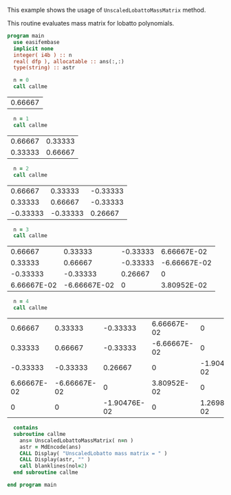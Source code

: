 This example shows the usage of `UnscaledLobattoMassMatrix` method. 

This routine evaluates mass matrix for lobatto polynomials.

```fortran
program main
  use easifembase
  implicit none
  integer( i4b ) :: n
  real( dfp ), allocatable :: ans(:,:)
  type(string) :: astr
```

```fortran
  n = 0
  call callme
```

|         |
|---------|
| 0.66667 |

```fortran
  n = 1
  call callme
```

|         |         |
|---------|---------|
| 0.66667 | 0.33333 |
| 0.33333 | 0.66667 |

```fortran
  n = 2
  call callme
```

|          |          |          |
|----------|----------|----------|
| 0.66667  | 0.33333  | -0.33333 |
| 0.33333  | 0.66667  | -0.33333 |
| -0.33333 | -0.33333 | 0.26667  |

```fortran
  n = 3
  call callme
```

|             |              |          |              |
|-------------|--------------|----------|--------------|
| 0.66667     | 0.33333      | -0.33333 | 6.66667E-02  |
| 0.33333     | 0.66667      | -0.33333 | -6.66667E-02 |
| -0.33333    | -0.33333     | 0.26667  | 0            |
| 6.66667E-02 | -6.66667E-02 | 0        | 3.80952E-02  |

```fortran
  n = 4
  call callme
```

|             |              |              |              |              |
|-------------|--------------|--------------|--------------|--------------|
| 0.66667     | 0.33333      | -0.33333     | 6.66667E-02  | 0            |
| 0.33333     | 0.66667      | -0.33333     | -6.66667E-02 | 0            |
| -0.33333    | -0.33333     | 0.26667      | 0            | -1.90476E-02 |
| 6.66667E-02 | -6.66667E-02 | 0            | 3.80952E-02  | 0            |
| 0           | 0            | -1.90476E-02 | 0            | 1.26984E-02  |

```fortran
  contains
  subroutine callme
    ans= UnscaledLobattoMassMatrix( n=n )
    astr = MdEncode(ans)
    CALL Display( "UnscaledLobatto mass matrix = " )
    CALL Display(astr, "" )
    call blanklines(nol=2)
  end subroutine callme
```

```fortran
end program main
```


